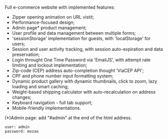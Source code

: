 Full e-commerce website with implemented features:

- Zipper opening animation on URL vistit;
- Performance-focused design;
- Admin page* product management;
- User profile and data management between multiple forms;
- 'sessionStorage' implementation for guests, with 'localStorage' for users;
- Session and user activity tracking, with session auto-expiration and data preservation;
- Login throught One Time Password via 'EmailJS', with attempt rate limiting and lockout implementation;
- Zip-code (CEP) address auto-completion thought 'ViaCEP API';
- CPF and phone number input formatting system;
- Dynamic product gallery with dynamic thumbnails, click to zoom, lazy loading and smart caching;
- Weight-based shipping calculator with auto-recalculation on address changes;
- Keyboard navigation - full tab support;
- Mobile-friendly implementations.

(*)Admin page: add "#admin" at the end of the html address.

    user: admin
    password: mozao
